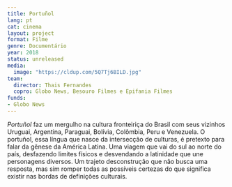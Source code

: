 ```yaml
---
title: Portuñol
lang: pt
cat: cinema
layout: project
format: Filme
genre: Documentário
year: 2018
status: unreleased
media:
  image: "https://cldup.com/5Q7Tj6BILD.jpg"
team:
  director: Thais Fernandes
  copro: Globo News, Besouro Filmes e Epifania Filmes
funds:
- Globo News
---
```


_Portuñol_ faz um mergulho na cultura fronteiriça do Brasil com seus vizinhos Uruguai, Argentina, Paraguai, Bolívia, Colômbia, Peru e Venezuela. O portuñol, essa língua que nasce da intersecção de culturas, é pretexto para falar da gênese da América Latina. Uma viagem que vai do sul ao norte do país, desfazendo limites físicos e desvendando a latinidade que une personagens diversos. Um trajeto desconstrução que não busca uma resposta, mas sim romper todas as possíveis certezas do que significa existir nas bordas de definições culturais.
